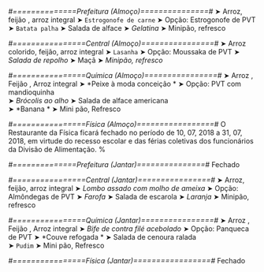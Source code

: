 
*#==============Prefeitura (Almoço)===============#*
➤ Arroz, feijão , arroz integral
➤ `Estrogonofe de carne`
➤ Opção: Estrogonofe de PVT
➤ `Batata palha`
➤ Salada de alface
➤ *Gelatina*
➤ Minipão, refresco

*#================Central (Almoço)================#*
➤ Arroz colorido, feijão, arroz integral
➤ `Lasanha`
➤ Opção: Moussaka de PVT 
➤ *Salada de repolho*
➤ Maçã
➤ *Minipão, refresco*

*#================Química (Almoço)================#*
➤ Arroz ,  Feijão , Arroz integral
➤ *Peixe à moda conceição *
➤ Opção: PVT com mandioquinha  
➤ *Brócolis ao alho*
➤ Salada de alface americana    
➤ *Banana *
➤ Mini pão, Refresco

*#================Física (Almoço)=================#*
O Restaurante da Física ficará fechado no período de 10, 07, 2018 a 31, 07, 2018, em virtude do recesso escolar e das férias coletivas dos funcionários da Divisão de Alimentação.
%

*#==============Prefeitura (Jantar)===============#*
Fechado

*#================Central (Jantar)================#*
➤ Arroz, feijão, arroz integral
➤ *Lombo assado com molho de ameixa*
➤ Opção: Almôndegas de PVT
➤ *Farofa*
➤ Salada de escarola
➤ *Laranja*
➤ Minipão, refresco

*#================Química (Jantar)================#*
➤ Arroz ,  Feijão , Arroz integral
➤ *Bife de contra filé acebolado*
➤ Opção: Panqueca de PVT
➤ *Couve refogada *
➤ Salada de cenoura ralada   
➤ `Pudim`
➤ Mini pão, Refresco

*#================Física (Jantar)=================#*
Fechado
